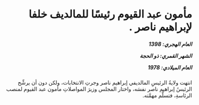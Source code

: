 <h1 dir="rtl">مأمون عبد القيوم رئيسًا للمالديف خلفا لإبراهيم ناصر .</h1>

<h5 dir="rtl">العام الهجري:  1398

الشهر القمري: ذو الحجة

العام الميلادي: 1978</h5>

<p dir="rtl">انتهت ولايةُ الرئيسِ المالديفي إبراهيم ناصر وجرتِ الانتخابات، ولكن دون أن يرشِّح الرئيسُ إبراهيم ناصر نفسَه، واختار المجلس وزيرَ المواصلاتِ مأمون عبد القيوم لمنصب الرئاسةِ، فتسلَّم مهمَّته.</p></br>
